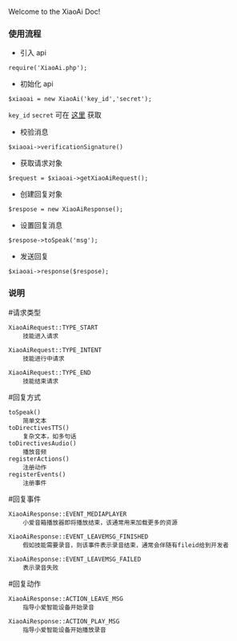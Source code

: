 Welcome to the XiaoAi Doc!

### 使用流程

* 引入 api

`require('XiaoAi.php');`

* 初始化 api

`$xiaoai = new XiaoAi('key_id','secret');`

`key_id` `secret` 可在 [这里](https://xiaoai.mi.com/skills/create/list) 获取

* 校验消息

`$xiaoai->verificationSignature()`

* 获取请求对象

`$request = $xiaoai->getXiaoAiRequest();`

* 创建回复对象

`$respose = new XiaoAiResponse();`

* 设置回复消息

`$respose->toSpeak('msg');`

* 发送回复

`$xiaoai->response($respose);`

### 说明

#请求类型

	XiaoAiRequest::TYPE_START	
		技能进入请求

	XiaoAiRequest::TYPE_INTENT
		技能进行中请求

	XiaoAiRequest::TYPE_END
		技能结束请求
	
#回复方式

	toSpeak()
		简单文本
	toDirectivesTTS()
		复杂文本，如多句话
	toDirectivesAudio()
		播放音频
	registerActions()
		注册动作
	registerEvents()
		注册事件

#回复事件

	XiaoAiResponse::EVENT_MEDIAPLAYER
		小爱音箱播放器即将播放结束，该通常用来加载更多的资源
		
	XiaoAiResponse::EVENT_LEAVEMSG_FINISHED
		假如技能需要录音，则该事件表示录音结束，通常会伴随有fileid给到开发者
	
	XiaoAiResponse::EVENT_LEAVEMSG_FAILED
		表示录音失败

#回复动作

	XiaoAiResponse::ACTION_LEAVE_MSG
		指导小爱智能设备开始录音
	
	XiaoAiResponse::ACTION_PLAY_MSG
		指导小爱智能设备开始播放录音





